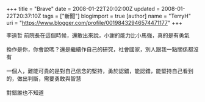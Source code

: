 +++
title = "Brave"
date = 2008-01-22T20:02:00Z
updated = 2008-01-22T20:37:10Z
tags = ["新聞"]
blogimport = true 
[author]
	name = "TerryH"
	uri = "https://www.blogger.com/profile/00198432946574471177"
+++

李遠哲 前院長在這個時候，還敢出來說，小謝的能力比小馬強，真的是有勇氣<br /><br />換作是你，你會說嗎？還是繼續作自己的研究，社會國家，別人跟我一點關係都沒有<br /><br />一個人，難能可貴的是對自己信念的堅持，勇於認錯，能認錯，能堅持自己看到的，做出判斷，需要勇敢與智慧<br /><br />對錯誰也不知道
